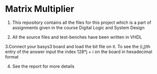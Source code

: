 # Matrix Multiplier

1. This repository contains all the files for this project which is a part of assignments given in the course Digital Logic and System Design

2. All the source files and test-benches have been written in VHDL

3.Connect your basys3 board and load the bit file on it. To see the (i,j)th entry of the answer input the index 128*j + i on the board in hexadecimal format

4. See the report for more details